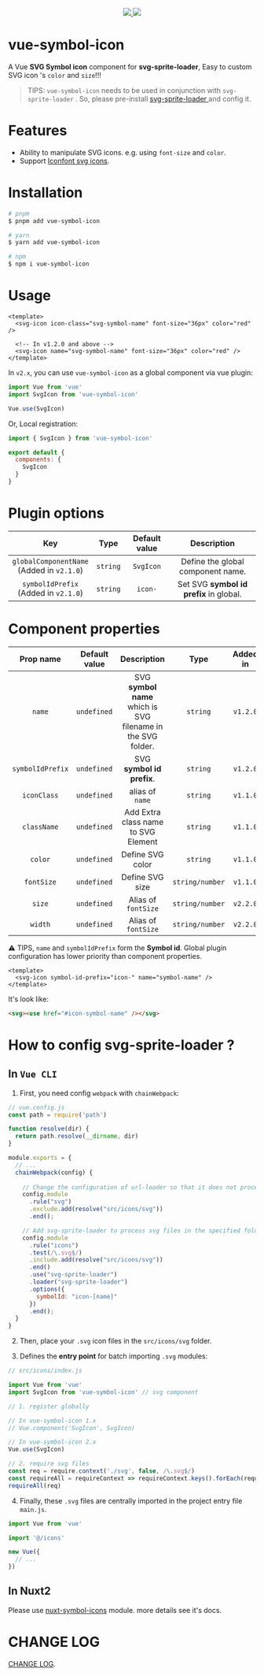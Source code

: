 <p align="center">
  <a href="https://www.npmjs.org/package/vue-symbol-icon">
    <img src="https://img.shields.io/npm/v/vue-symbol-icon.svg">
  </a>
  <a href="https://npmcharts.com/compare/vue-symbol-icon?minimal=true">
    <img src="https://img.shields.io/npm/dm/vue-symbol-icon.svg">
  </a>
  <br>
</p>


# vue-symbol-icon

A Vue **SVG Symbol icon** component for **svg-sprite-loader**, Easy to custom SVG icon 's `color` and `size`!!!

> TIPS:  `vue-symbol-icon` needs to be used in conjunction with `svg-sprite-loader` . So, please pre-install <a href="https://github.com/JetBrains/svg-sprite-loader" target="_blank"> svg-sprite-loader </a> and config it.

# Features

- Ability to manipulate SVG icons. e.g. using `font-size` and `color`.
- Support <a href="https://www.iconfont.cn/" target="_blank">Iconfont svg icons</a>.

# Installation

``` bash
# pnpm
$ pnpm add vue-symbol-icon

# yarn
$ yarn add vue-symbol-icon

# npm
$ npm i vue-symbol-icon
```

# Usage

``` vue
<template>
  <svg-icon icon-class="svg-symbol-name" font-size="36px" color="red" />

  <!-- In v1.2.0 and above -->
  <svg-icon name="svg-symbol-name" font-size="36px" color="red" />
</template>
```

In `v2.x`, you can use `vue-symbol-icon` as a global component via vue plugin:

```js
import Vue from 'vue'
import SvgIcon from 'vue-symbol-icon'

Vue.use(SvgIcon)
```

Or, Local registration:

```js
import { SvgIcon } from 'vue-symbol-icon'

export default {
  components: {
    SvgIcon
  }
}
```

# Plugin options

| Key | Type | Default value | Description |
| :---: | :---: | :---: | :---: |
| `globalComponentName` <br /> (Added in `v2.1.0`) | `string` | `SvgIcon` | Define the global component name. |
| `symbolIdPrefix` <br /> (Added in `v2.1.0`) | `string` | `icon-` | Set SVG **symbol id prefix** in global. |

# Component properties

| Prop name | Default value | Description | Type | Added in |
| :---: | :---: | :---: | :---: | :---: |
| `name` | `undefined` |   SVG **symbol name** which is SVG filename in the SVG folder.  | `string` | `v1.2.0` |
| `symbolIdPrefix` | `undefined` |   SVG **symbol id prefix**.  | `string` | `v1.2.0` |
| `iconClass` | `undefined` |   alias of `name` | `string` | `v1.1.0` |
| `className` | `undefined` |  Add Extra class name to SVG Element | `string` | `v1.1.0` |
| `color` | `undefined` | Define SVG color | `string` | `v1.1.0` |
| `fontSize` | `undefined` | Define SVG size  | `string/number` | `v1.1.0` |
| `size` | `undefined` | Alias of `fontSize`  | `string/number` | `v2.2.0` |
| `width` | `undefined` | Alias of `fontSize`  | `string/number` | `v2.2.0` |


:warning: TIPS,  `name` and `symbolIdPrefix` form the **Symbol id**. Global plugin configuration has lower priority than component properties.

```vue
<template>
  <svg-icon symbol-id-prefix="icon-" name="symbol-name" />
</template>
```

It's look like:

```html
<svg><use href="#icon-symbol-name" /></svg>
```

# How to config **svg-sprite-loader** ?

## In `Vue CLI`

1. First, you need config `webpack` with `chainWebpack`:

``` js
// vue.config.js
const path = require('path')

function resolve(dir) {
  return path.resolve(__dirname, dir)
}

module.exports = {
  // ...
  chainWebpack(config) {
    
    // Change the configuration of url-loader so that it does not process svg files used as icons in the specified folder
    config.module
      .rule("svg")
      .exclude.add(resolve("src/icons/svg"))
      .end();

    // Add svg-sprite-loader to process svg files in the specified folder
    config.module
      .rule("icons")
      .test(/\.svg$/)
      .include.add(resolve("src/icons/svg"))
      .end()
      .use("svg-sprite-loader")
      .loader("svg-sprite-loader")
      .options({
        symbolId: "icon-[name]"
      })
      .end();
  }
}
```

2. Then, place your `.svg` icon files in the `src/icons/svg` folder.

3. Defines the **entry point** for batch importing `.svg` modules:

``` js
// src/icons/index.js

import Vue from 'vue'
import SvgIcon from 'vue-symbol-icon' // svg component

// 1. register globally

// In vue-symbol-icon 1.x
// Vue.component('SvgIcon', SvgIcon) 

// In vue-symbol-icon 2.x
Vue.use(SvgIcon)

// 2. require svg files
const req = require.context('./svg', false, /\.svg$/)
const requireAll = requireContext => requireContext.keys().forEach(requireContext)
requireAll(req)
```

4. Finally, these `.svg` files are centrally imported in the project entry file `main.js`.

``` js
import Vue from 'vue'

import '@/icons'

new Vue({
  // ...
})
```

## In Nuxt2

Please use [nuxt-symbol-icons](https://github.com/yisibell/nuxt-symbol-icons) module. more details see it's docs.

# CHANGE LOG

<a href="./CHANGELOG.md" target="_blank">CHANGE LOG</a>.
